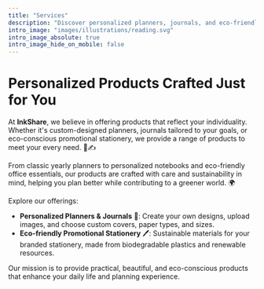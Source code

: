 ```yaml
---
title: "Services"
description: "Discover personalized planners, journals, and eco-friendly stationery designed for your unique needs."
intro_image: "images/illustrations/reading.svg"
intro_image_absolute: true
intro_image_hide_on_mobile: false
---
```


# Personalized Products Crafted Just for You

At **InkShare**, we believe in offering products that reflect your individuality. Whether it's custom-designed planners, journals tailored to your goals, or eco-conscious promotional stationery, we provide a range of products to meet your every need. 🌿✍️

From classic yearly planners to personalized notebooks and eco-friendly office essentials, our products are crafted with care and sustainability in mind, helping you plan better while contributing to a greener world. 🌍

Explore our offerings:

- **Personalized Planners & Journals** 📓: Create your own designs, upload images, and choose custom covers, paper types, and sizes.
- **Eco-friendly Promotional Stationery** 🖊️: Sustainable materials for your branded stationery, made from biodegradable plastics and renewable resources.

Our mission is to provide practical, beautiful, and eco-conscious products that enhance your daily life and planning experience.
